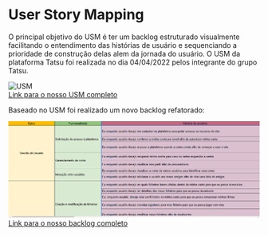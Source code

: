 # User Story Mapping

O principal objetivo do USM é ter um backlog estruturado visualmente facilitando o entendimento das histórias de usuário e sequenciando a prioridade de construção delas alem da jornada do usuário. O USM da plataforma Tatsu foi realizada no dia 04/04/2022 pelos integrante do grupo Tatsu.


<img src="../Assets/Images/USM.png" alt="USM">
<br>
<a href="https://miro.com/app/board/uXjVONjoEoU=/">Link para o nosso USM completo</a>

Baseado no USM foi realizado um novo backlog refatorado:

<img src="../Assets/Images/backlog.png" alt="backlog">
<br>
<a href="https://docs.google.com/spreadsheets/d/1Yuifr4S3yzCtYWAnAohY2NCN6NN7VfXRMEdDdgyCWP4/edit?usp=sharing">Link para o nosso backlog completo</a>